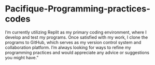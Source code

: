 ﻿# Pacifique-Programming-practices-codes
I’m currently utilizing Replit as my primary coding environment, where I develop and test my programs. Once satisfied with my work, I clone the programs to GitHub, which serves as my version control system and collaboration platform. I’m always looking for ways to refine my programming practices and would appreciate any advice or suggestions you might have.”
